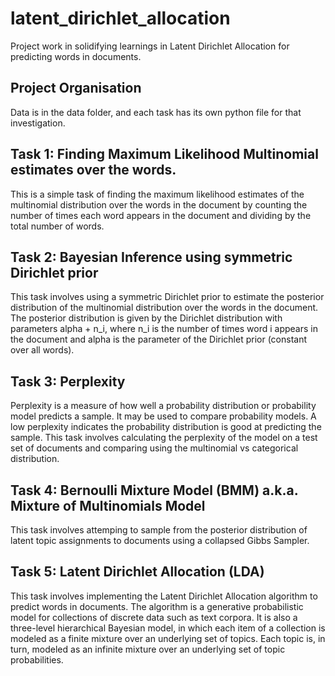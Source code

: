 # latent_dirichlet_allocation
Project work in solidifying learnings in Latent Dirichlet Allocation for predicting words in documents.

## Project Organisation
Data is in the data folder, and each task has its own python file for that investigation.

## Task 1: Finding Maximum Likelihood Multinomial estimates over the words.
This is a simple task of finding the maximum likelihood estimates of the multinomial distribution over the words in the document by counting the number of times each word appears in the document and dividing by the total number of words.

## Task 2: Bayesian Inference using symmetric Dirichlet prior
This task involves using a symmetric Dirichlet prior to estimate the posterior distribution of the multinomial distribution over the words in the document. The posterior distribution is given by the Dirichlet distribution with parameters alpha + n_i, where n_i is the number of times word i appears in the document and alpha is the parameter of the Dirichlet prior (constant over all words).

## Task 3: Perplexity
Perplexity is a measure of how well a probability distribution or probability model predicts a sample. It may be used to compare probability models. A low perplexity indicates the probability distribution is good at predicting the sample. This task involves calculating the perplexity of the model on a test set of documents and comparing using the multinomial vs categorical distribution.

## Task 4: Bernoulli Mixture Model (BMM) a.k.a. Mixture of Multinomials Model
This task involves attemping to sample from the posterior distribution of latent topic assignments to documents using a collapsed Gibbs Sampler. 

## Task 5: Latent Dirichlet Allocation (LDA)
This task involves implementing the Latent Dirichlet Allocation algorithm to predict words in documents. The algorithm is a generative probabilistic model for collections of discrete data such as text corpora. It is also a three-level hierarchical Bayesian model, in which each item of a collection is modeled as a finite mixture over an underlying set of topics. Each topic is, in turn, modeled as an infinite mixture over an underlying set of topic probabilities.
